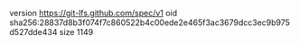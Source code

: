 version https://git-lfs.github.com/spec/v1
oid sha256:28837d8b3f074f7c860522b4c00ede2e465f3ac3679dcc3ec9b975d527dde434
size 1149

